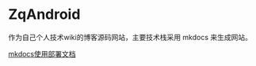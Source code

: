 # ZqAndroid

作为自己个人技术wiki的博客源码网站，主要技术栈采用 mkdocs 来生成网站。

[mkdocs使用部署文档](https://hellowac.github.io/mkdocs-docs-zh/)
